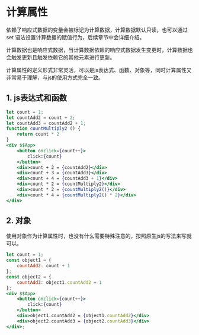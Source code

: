 # 计算属性

依赖了响应式数据的变量会被标记为计算数据，计算数据默认只读，也可以通过 set 语法设置计算数据的赋值行为，后续章节中会详细介绍。

计算数据也是响应式数据，当计算数据依赖的响应式数据发生变更时，计算数据也会触发更新且触发依赖它的其他元素进行更新。

计算属性的定义形式非常灵活，可以是js表达式、函数、对象等，同时计算属性又非常易于理解，与js的使用方式完全一致。

## 1. js表达式和函数

<CodeBox/>

```jsx
let count = 1;
let countAdd2 = count + 2;
let countAdd3 = countAdd2 + 1;
function countMultiply2 () {
    return count * 2
}
<div $$App>
    <button onclick={count++}>
        click:{count}
    </button>
    <div>count + 2 = {countAdd2}</div>
    <div>count + 3 = {countAdd3}</div>
    <div>count + 4 = {countAdd3 + 1}</div>
    <div>count * 2 = {countMultiply2}</div>
    <div>count * 2 = {countMultiply2()}</div>
    <div>count * 4 = {countMultiply2() * 2}</div>
</div>
```

## 2. 对象

使用对象作为计算属性时，也没有什么需要特殊注意的，按照原生js的写法来写就可以。

<CodeBox/>

```jsx
let count = 1;
const object1 = {
    countAdd2: count + 1
};
const object2 = {
    countAdd3: object1.countAdd2 + 1
};
<div $$App>
    <button onclick={count++}>
        click:{count}
    </button>
    <div>object1.countAdd2 = {object1.countAdd2}</div>
    <div>object2.countAdd3 = {object2.countAdd3}</div>
</div>;
```